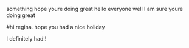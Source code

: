 something
hope youre doing great
hello everyone
well I am sure youre doing great

#hi regina.
hope you had a nice holiday

I definitely had!!
